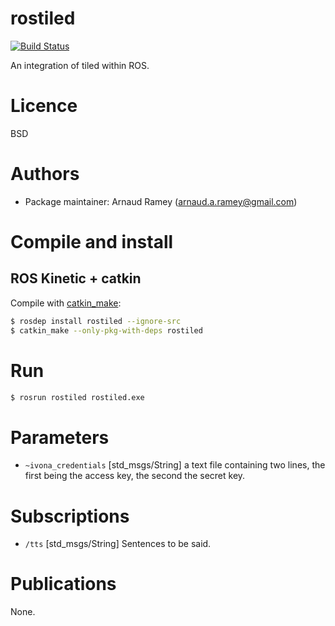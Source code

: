rostiled
=======

[![Build Status](https://travis-ci.org/arnaud-ramey/rostiled.svg)](https://travis-ci.org/arnaud-ramey/rostiled)

An integration of tiled within ROS.

Licence
=======

BSD


Authors
=======

  - Package maintainer: Arnaud Ramey (arnaud.a.ramey@gmail.com)

Compile and install
===================

ROS Kinetic + catkin
-------------------

Compile with [catkin_make](http://wiki.ros.org/catkin/commands/catkin_make):

```bash
$ rosdep install rostiled --ignore-src
$ catkin_make --only-pkg-with-deps rostiled
```

Run
===

```bash
$ rosrun rostiled rostiled.exe
```

Parameters
==========

 * ```~ivona_credentials``` [std_msgs/String]
  a text file containing two lines,
  the first being the access key, the second the secret key.

Subscriptions
=============

 * ```/tts``` [std_msgs/String]
 Sentences to be said.

Publications
============

None.
